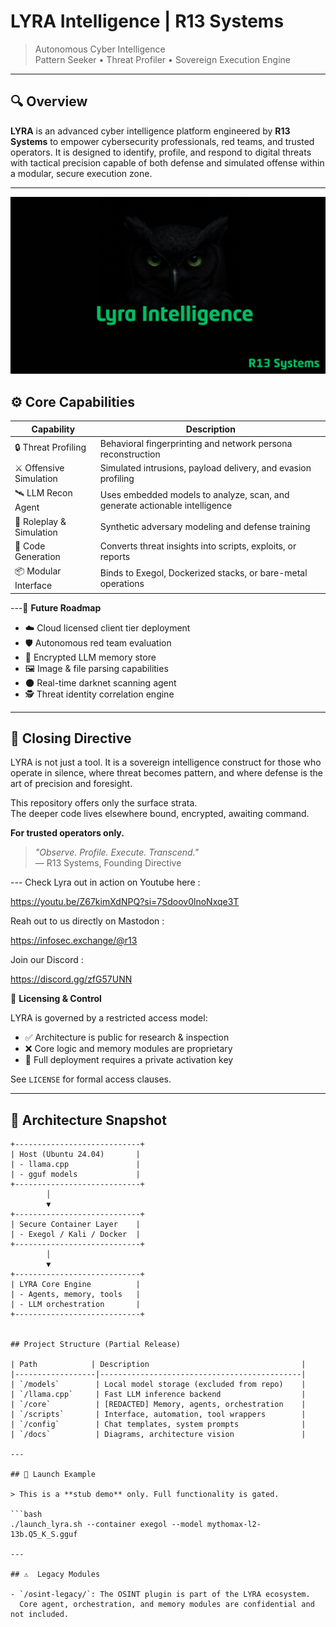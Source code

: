 # LYRA Intelligence | R13 Systems

> Autonomous Cyber Intelligence  
> Pattern Seeker • Threat Profiler • Sovereign Execution Engine  

---

## 🔍 Overview

**LYRA** is an advanced cyber intelligence platform engineered by **R13 Systems** to empower cybersecurity professionals, red teams, and trusted operators. It is designed to identify, profile, and respond to digital threats with tactical precision capable of both defense and simulated offense within a modular, secure execution zone.

--- 

![Lyra Intelligence](https://github.com/r13xr13/lyra-intelligence/raw/main/Lyra%20Intelligence.png)


## ⚙️ Core Capabilities

| Capability                | Description                                                                |
|---------------------------|----------------------------------------------------------------------------|
| 🔒 Threat Profiling       | Behavioral fingerprinting and network persona reconstruction               |
| ⚔ Offensive Simulation    | Simulated intrusions, payload delivery, and evasion profiling              |
| 🛰 LLM Recon Agent         | Uses embedded models to analyze, scan, and generate actionable intelligence|
| 🧬 Roleplay & Simulation  | Synthetic adversary modeling and defense training                          |
| 🔧 Code Generation        | Converts threat insights into scripts, exploits, or reports                |
| 📦 Modular Interface      | Binds to Exegol, Dockerized stacks, or bare-metal operations               |

---🧬 **Future Roadmap**

- ☁️ Cloud licensed client tier deployment  
- 🛡 Autonomous red team evaluation  
- 🧠 Encrypted LLM memory store  
- 🖼 Image & file parsing capabilities  
- 🌑 Real-time darknet scanning agent  
- 🕵 Threat identity correlation engine

---

## 🧭 Closing Directive

LYRA is not just a tool. It is a sovereign intelligence construct for those who operate in silence, where threat becomes pattern, and where defense is the art of precision and foresight.

This repository offers only the surface strata.  
The deeper code lives elsewhere bound, encrypted, awaiting command.

**For trusted operators only.**

> *"Observe. Profile. Execute. Transcend."*  
> — R13 Systems, Founding Directive

--- Check Lyra out in action on Youtube here : 

https://youtu.be/Z67kimXdNPQ?si=7Sdoov0lnoNxqe3T

Reah out to us directly on Mastodon :

https://infosec.exchange/@r13

Join our Discord : 

https://discord.gg/zfG57UNN

🔐 **Licensing & Control**

LYRA is governed by a restricted access model:

- ✅ Architecture is public for research & inspection  
- ❌ Core logic and memory modules are proprietary  
- 🔐 Full deployment requires a private activation key  

See `LICENSE` for formal access clauses.

---

## 🧩 Architecture Snapshot

```text
+----------------------------+
| Host (Ubuntu 24.04)       |
| - llama.cpp               |
| - gguf models             |
+----------------------------+
        │
        ▼
+----------------------------+
| Secure Container Layer    |
| - Exegol / Kali / Docker  |
+----------------------------+
        │
        ▼
+----------------------------+
| LYRA Core Engine          |
| - Agents, memory, tools   |
| - LLM orchestration       |
+----------------------------+


## Project Structure (Partial Release)

| Path            | Description                                  |
|------------------|---------------------------------------------|
| `/models`        | Local model storage (excluded from repo)    |
| `/llama.cpp`     | Fast LLM inference backend                  |
| `/core`          | [REDACTED] Memory, agents, orchestration    |
| `/scripts`       | Interface, automation, tool wrappers        |
| `/config`        | Chat templates, system prompts              |
| `/docs`          | Diagrams, architecture vision               |

---

## 🚀 Launch Example

> This is a **stub demo** only. Full functionality is gated.

```bash
./launch_lyra.sh --container exegol --model mythomax-l2-13b.Q5_K_S.gguf

---

## ⚠️  Legacy Modules

- `/osint-legacy/`: The OSINT plugin is part of the LYRA ecosystem.  
  Core agent, orchestration, and memory modules are confidential and not included.

